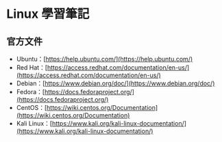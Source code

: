 # Linux 學習筆記

## 官方文件

* Ubuntu：[https://help.ubuntu.com/](https://help.ubuntu.com/)
* Red Hat：[https://access.redhat.com/documentation/en-us/](https://access.redhat.com/documentation/en-us/)
* Debian：[https://www.debian.org/doc/](https://www.debian.org/doc/)
* Fedora：[https://docs.fedoraproject.org/](https://docs.fedoraproject.org/)
* CentOS：[https://wiki.centos.org/Documentation](https://wiki.centos.org/Documentation)
* Kali Linux：[https://www.kali.org/kali-linux-documentation/](https://www.kali.org/kali-linux-documentation/)



